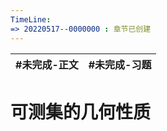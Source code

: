 ```yaml
---
TimeLine: 
=> 20220517--0000000 : 章节已创建
---
```

| #未完成-正文 | #未完成-习题 |
| ------------ | ------------ |

# 可测集的几何性质